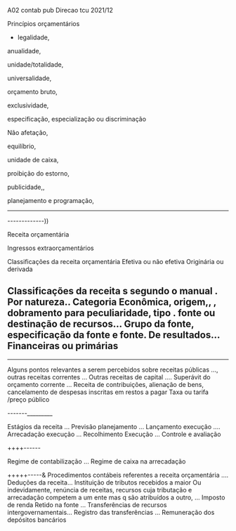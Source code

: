 A02 contab pub
Direcao tcu 2021/12

Princípios orçamentários
- legalidade,

anualidade, 

unidade/totalidade, 

universalidade,

 orçamento bruto, 

exclusividade,

 especificação, especialização ou discriminação

Não afetação, 

equilíbrio, 

unidade de caixa, 

proibição do estorno, 

publicidade,, 

planejamento e programação,

------------------
-------------))

Receita orçamentária

Ingressos extraorçamentários

Classificações da receita orçamentária
Efetiva ou não efetiva
Originária ou derivada

Classificações da receita s segundo o manual
. Por natureza.. Categoria Econômica, origem,, , dobramento para peculiaridade, tipo
. fonte ou destinação de recursos... Grupo da fonte, especificação da fonte e fonte.
De resultados... Financeiras ou primárias
-----------
________


Alguns pontos relevantes a serem percebidos sobre receitas públicas
..., outras receitas correntes
... Outras receitas de capital
.... Superávit do orçamento corrente
... Receita de contribuições, 
alienação de bens, 
cancelamento de despesas inscritas em restos a pagar
Taxa ou tarifa /preço público

-------_________

Estágios da receita
... Previsão planejamento
... Lançamento execução
.... Arrecadação execução
... Recolhimento Execução
... Controle e avaliação


++++------

Regime de contabilização
... Regime de caixa na arrecadação

+++++-----&
Procedimentos contábeis referentes a receita orçamentária
.... Deduções da receita... Instituição de tributos recebidos a maior Ou indevidamente, renúncia de receitas, recursos cuja tributação e arrecadação competem a um ente mas q são atribuídos a outro, 
... Imposto de renda Retido na fonte
... Transferências de recursos intergovernamentais... Registro das transferências
... Remuneração dos depósitos bancários

